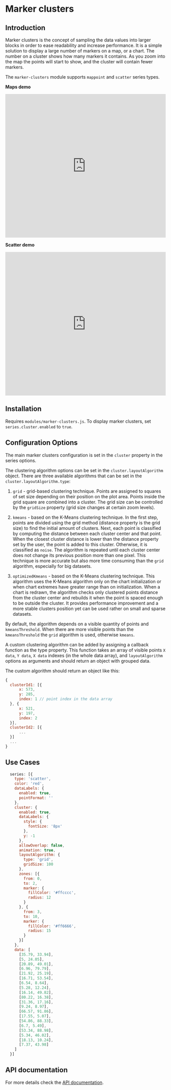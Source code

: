 Marker clusters
===

## Introduction
Marker clusters is the concept of sampling the data values into larger blocks in order to ease readability and increase performance. It is a simple solution to display a large number of markers on a map, or a chart. The number on a cluster shows how many markers it contains. As you zoom into the map the points will start to show, and the cluster will contain fewer markers.

The `marker-clusters` module supports `mappoint` and `scatter` series types.

**Maps demo**

<iframe style="width: 100%; height: 450px; border: none;" src=https://www.highcharts.com/samples/embed/maps/marker-clusters/europe allow="fullscreen"></iframe>

**Scatter demo**

<iframe style="width: 100%; height: 450px; border: none;" src=https://www.highcharts.com/samples/embed/highcharts/marker-clusters/basic allow="fullscreen"></iframe>

Installation
------------

Requires `modules/marker-clusters.js`. To display marker clusters, set `series.cluster.enabled` to `true`.

Configuration Options
-------------

The main marker clusters configuration is set in the `cluster` property in the series options.

The clustering algorithm options can be set in the `cluster.layoutAlgorithm` object. There are three available algorithms that can be set in the `cluster.layoutAlgorithm.type`:

1) `grid` - grid-based clustering technique. Points are assigned to squares of set size depending on their position on the plot area. Points inside the grid square are combined into a cluster. The grid size can be controlled by the `gridSize` property (grid size changes at certain zoom levels).

2) `kmeans` - based on the K-Means clustering technique. In the first step, points are divided using the grid method (distance property is the grid size) to find the initial amount of clusters. Next, each point is classified by computing the distance between each cluster center and that point. When the closest cluster distance is lower than the distance property set by the user, the point is added to this cluster. Otherwise, it is classified as `noise`. The algorithm is repeated until each cluster center does not change its previous position more than one pixel. This technique is more accurate but also more time consuming than the `grid` algorithm, especially for big datasets.

3) `optimizedKmeans` - based on the K-Means clustering technique. This algorithm uses the K-Means algorithm only on the chart initialization or when chart extremes have greater range than on initialization. When a chart is redrawn, the algorithm checks only clustered points distance from the cluster center and rebuilds it when the point is spaced enough to be outside the cluster. It provides performance improvement and a more stable clusters position yet can be used rather on small and sparse datasets.

By default, the algorithm depends on a visible quantity of points and `kmeansThreshold`. When there are more visible points than the `kmeansThreshold` the `grid` algorithm is used, otherwise `kmeans`.

A custom clustering algorithm can be added by assigning a callback function as the type property. This function takes an array of visible points `X data`, `Y data`, `X data` indexes (in the whole data array), and `layoutAlgorithm` options as arguments and should return an object with grouped data.

The custom algorithm should return an object like this:

```js
{
  clusterId1: [{
      x: 573,
      y: 285,
      index: 1 // point index in the data array
  }, {
      x: 521,
      y: 197,
      index: 2
  }],
  clusterId2: [{
      ...
  }]
  ...
}
```

Use Cases
---------

```js
  series: [{
    type: 'scatter',
    color: 'red',
    dataLabels: {
      enabled: true,
      pointFormat: ''
    },
    cluster: {
      enabled: true,
      dataLabels: {
        style: {
          fontSize: '8px'
        },
        y: -1
      },
      allowOverlap: false,
      animation: true,
      layoutAlgorithm: {
        type: 'grid',
        gridSize: 100
      },
      zones: [{
        from: 0,
        to: 2,
        marker: {
          fillColor: '#ffcccc',
          radius: 12
        }
      }, {
        from: 3,
        to: 10,
        marker: {
          fillColor: '#ff6666',
          radius: 15
        }
      }]
    },
    data: [
      [35.79, 33.94],
      [5, 24.05],
      [20.89, 49.01],
      [6.96, 79.79],
      [21.92, 25.19],
      [16.71, 53.54],
      [6.54, 8.64],
      [5.28, 12.24],
      [16.14, 49.82],
      [80.22, 16.38],
      [31.36, 17.16],
      [9.24, 8.97],
      [66.57, 91.86],
      [17.55, 5.07],
      [54.86, 88.33],
      [6.7, 5.49],
      [53.34, 88.98],
      [5.34, 46.02],
      [18.13, 10.24],
      [7.37, 43.98]
    ]
  }]
```

API documentation
-----------------

For more details check the [API documentation](https://api.highcharts.com/highcharts/series.scatter.cluster).
